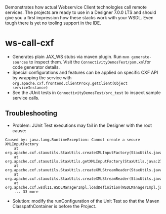 Demonstrates how actual Webservice Client technologies call remote services. The projects are ready to use in a Designer 7.0.0 LTS and should give you a first impression how these stacks work with your WSDL. Even tough there is yet no tooling support in the IDE.

# ws-call-cxf
- Generates plain JAX_WS stubs via maven plugin. Run `mvn generate-sources` to inspect them. Visit the `ConnectivityDemosTest/pom.xml`for code generator details.
- Special configurations and features can be applied on specific CXF API by wrapping the service with `org.apache.cxf.frontend.ClientProxy.getClient(Object serviceInstance)`
- See the JUnit tests in `ConnectivityDemosTest/src_test` to inspect sample service calls.

## Troubleshooting
- Problem: JUnit Test executions may fail in the Designer with the root cause:
```
Caused by: java.lang.RuntimeException: Cannot create a secure XMLInputFactory
	at org.apache.cxf.staxutils.StaxUtils.createXMLInputFactory(StaxUtils.java:338)
	at org.apache.cxf.staxutils.StaxUtils.getXMLInputFactory(StaxUtils.java:278)
	at org.apache.cxf.staxutils.StaxUtils.createXMLStreamReader(StaxUtils.java:1796)
	at org.apache.cxf.staxutils.StaxUtils.createXMLStreamReader(StaxUtils.java:1695)
	at org.apache.cxf.wsdl11.WSDLManagerImpl.loadDefinition(WSDLManagerImpl.java:230)
	... 33 more
```
- Solution: modify the runConfiguration of the Unit Test so that the Maven ClasspathContainer is before the Project.

